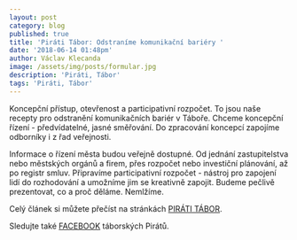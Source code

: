 ```yaml
---
layout: post
category: blog
published: true
title: 'Piráti Tábor: Odstraníme komunikační bariéry '
date: '2018-06-14 01:48pm'
author: Václav Klecanda
image: /assets/img/posts/formular.jpg
description: 'Piráti, Tábor'
tags: 'Piráti, Tábor'
---
```

Koncepční přístup, otevřenost a participativní rozpočet. To jsou naše recepty pro odstranění komunikačních bariér v Táboře. Chceme koncepční řízení - předvídatelné, jasné směřování. Do zpracování koncepcí zapojíme odborníky i z řad veřejnosti.

Informace o řízení města budou veřejně dostupné. Od jednání zastupitelstva nebo městských orgánů a firem, přes rozpočet nebo investiční plánování, až po registr smluv. Připravíme participativní rozpočet - nástroj pro zapojení lidí do rozhodování a umožníme jim se kreativně zapojit. Budeme pečlivě prezentovat, co a proč děláme. Nemlžíme.

Celý článek si můžete přečíst na stránkách [PIRÁTI TÁBOR](https://tabor.pirati.cz/clanky/2018/06/13/odstranime-komunikacni-bariery/).

Sledujte také [FACEBOOK](https://www.facebook.com/piratitabor/) táborských Pirátů.
